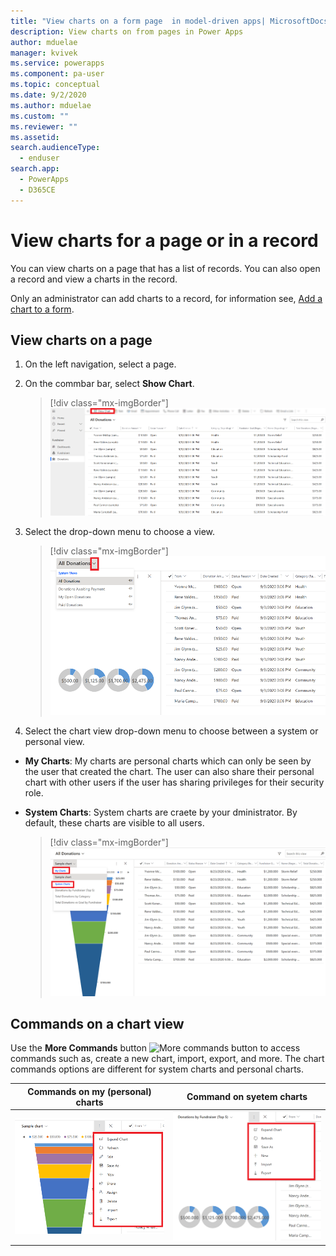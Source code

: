 ```yaml
---
title: "View charts on a form page  in model-driven apps| MicrosoftDocs"
description: View charts on from pages in Power Apps
author: mduelae
manager: kvivek
ms.service: powerapps
ms.component: pa-user
ms.topic: conceptual
ms.date: 9/2/2020
ms.author: mduelae
ms.custom: ""
ms.reviewer: ""
ms.assetid: 
search.audienceType: 
  - enduser
search.app: 
  - PowerApps
  - D365CE
---
```

# View charts for a page or in a record 

You can view charts on a page that has a list of records. You can also open a record and view a charts in the record. 

Only an administrator can add charts to a record, for information see, [Add a chart to a form](https://docs.microsoft.com/powerapps/maker/model-driven-apps/add-chart-to-form).

## View charts on a page

1. On the left navigation, select a page.
2. On the commbar bar, select **Show Chart**.

   > [!div class="mx-imgBorder"]
   > ![Charts on a page](media/show_chart.png "Show charts on a page") 

3. Select the drop-down menu to choose a view. 

   > [!div class="mx-imgBorder"]
   > ![Choose a view](media/choose_view.png "Choose a view") 

4. Select the chart view drop-down menu to choose between a system or personal view. 

  - **My Charts**: My charts are personal charts which can only be seen by the user that created the chart. The user can also share their personal chart with other users if the user has sharing privileges for their security role.
  - **System Charts**: System charts are craete by your dministrator. By default, these charts are visible to all users. 

    > [!div class="mx-imgBorder"]
    > ![Choose between a system or personal chart view](media/system_and_my_charts.png "Choose between a system or personal chart view") 

## Commands on a chart view

Use the **More Commands** button ![More commands button](media/commandbar_more_icon_charts.png "More commands button")   to access commands such as, create a new chart, import, export, and more. The chart commands options are different for system charts and personal charts.


| Commands on my (personal) charts  | Command on syetem charts |
|---------|---------|
| ![Commands for a personal chart](media/my_chart_commands.png "Commands for a personal chart")     |     ![Commands for a system chart](media/system_chart_commands.png "Commands for a syetem chart")   |


